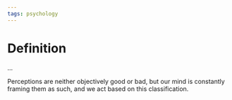 ```yaml
---
tags: psychology
---
```


# Definition

...

Perceptions are neither objectively good or bad, but our mind is constantly framing them as such, and we act based on this classification.

